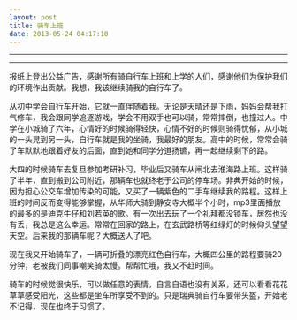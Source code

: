 ```yaml
---
layout: post
title: 骑车上班
date: 2013-05-24 04:17:10
---
```


<meta http-equiv='Content-Type' content='text/html; charset=utf-8' />

---

---

报纸上登出公益广告，感谢所有骑自行车上班和上学的人们，感谢他们为保护我们的环境作出贡献。我想，我该继续骑我的自行车了。



从初中学会自行车开始，它就一直伴随着我。无论是天晴还是下雨，妈妈会帮我打气修车，我会跟同学追逐游戏，学会不用双手也可以骑，常常摔倒，也撞过人。中学在小城骑了六年，心情好的时候骑得轻快，心情不好的时候则骑得忧郁，从小城的一头晃到另一头，自行车就是我的坐骑，我最好的朋友。高中的时候，常常会骑了车默默地跟着好友的后面，直到她和同学分道扬镳，再一起继续剩下的路。



大四的时候骑车去复旦参加考研补习，毕业后又骑车从闸北去淮海路上班。这样骑了半年，直到搬到公司附近，那辆车也就终老于公司的停车场。非典开始的时候，因为担心公交车增加传染的可能，又买了一辆紫色的二手车继续我的路程。这样上班的时间反而变得能够掌握，从华师大骑到静安寺大概半个小时，mp3里面播放的最多的是迪克牛仔和刘若英的歌。有一次出去玩了一个礼拜都没锁车，居然也没有丢，我总是这么幸运。常常在回家的路上，在玄武路桥等红绿灯的时候仰头望望天空。后来我的那辆车呢？大概送人了吧。



现在我又开始骑车了，一辆可折叠的漂亮红色自行车，大概四公里的路程要骑20分钟，老被我们同事嘲笑骑太慢。帮帮忙哦，我又不赶时间。



骑车的时候觉很快乐，可以做任意的表情，自言自语也没有关系，还可以看看花花草草感受阳光，这些都是坐车所享受不到的。只是瑞典骑自行车要带头盔，开始老不记得，现在也终于习惯了。


